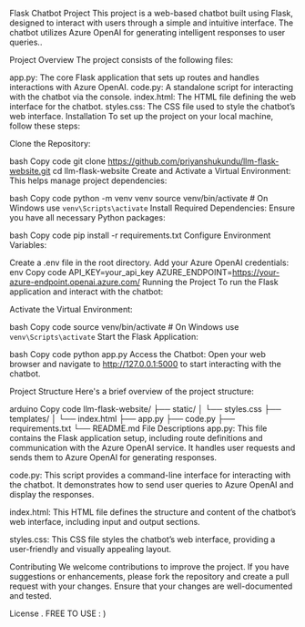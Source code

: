 Flask Chatbot Project
This project is a web-based chatbot built using Flask, designed to interact with users through a simple and intuitive interface. The chatbot utilizes Azure OpenAI for generating intelligent responses to user queries..

Project Overview
The project consists of the following files:

app.py: The core Flask application that sets up routes and handles interactions with Azure OpenAI.
code.py: A standalone script for interacting with the chatbot via the console.
index.html: The HTML file defining the web interface for the chatbot.
styles.css: The CSS file used to style the chatbot’s web interface.
Installation
To set up the project on your local machine, follow these steps:

Clone the Repository:

bash
Copy code
git clone https://github.com/priyanshukundu/llm-flask-website.git
cd llm-flask-website
Create and Activate a Virtual Environment:
This helps manage project dependencies:

bash
Copy code
python -m venv venv
source venv/bin/activate  # On Windows use `venv\Scripts\activate`
Install Required Dependencies:
Ensure you have all necessary Python packages:

bash
Copy code
pip install -r requirements.txt
Configure Environment Variables:

Create a .env file in the root directory.
Add your Azure OpenAI credentials:
env
Copy code
API_KEY=your_api_key
AZURE_ENDPOINT=https://your-azure-endpoint.openai.azure.com/
Running the Project
To run the Flask application and interact with the chatbot:

Activate the Virtual Environment:

bash
Copy code
source venv/bin/activate  # On Windows use `venv\Scripts\activate`
Start the Flask Application:

bash
Copy code
python app.py
Access the Chatbot:
Open your web browser and navigate to http://127.0.0.1:5000 to start interacting with the chatbot.

Project Structure
Here's a brief overview of the project structure:

arduino
Copy code
llm-flask-website/
├── static/
│   └── styles.css
├── templates/
│   └── index.html
├── app.py
├── code.py
├── requirements.txt
└── README.md
File Descriptions
app.py: This file contains the Flask application setup, including route definitions and communication with the Azure OpenAI service. It handles user requests and sends them to Azure OpenAI for generating responses.

code.py: This script provides a command-line interface for interacting with the chatbot. It demonstrates how to send user queries to Azure OpenAI and display the responses.

index.html: This HTML file defines the structure and content of the chatbot’s web interface, including input and output sections.

styles.css: This CSS file styles the chatbot’s web interface, providing a user-friendly and visually appealing layout.

Contributing
We welcome contributions to improve the project. If you have suggestions or enhancements, please fork the repository and create a pull request with your changes. Ensure that your changes are well-documented and tested.

License .
FREE TO USE : )       

